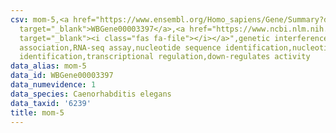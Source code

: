 ```yaml
---
csv: mom-5,<a href="https://www.ensembl.org/Homo_sapiens/Gene/Summary?db=core;g=WBGene00003397"
  target="_blank">WBGene00003397</a>,<a href="https://www.ncbi.nlm.nih.gov/pubmed/27496166"
  target="_blank"><i class="fas fa-file"></i></a>",genetic interference,functional
  association,RNA-seq assay,nucleotide sequence identification,nucleotide sequence
  identification,transcriptional regulation,down-regulates activity
data_alias: mom-5
data_id: WBGene00003397
data_numevidence: 1
data_species: Caenorhabditis elegans
data_taxid: '6239'
title: mom-5
---
```

